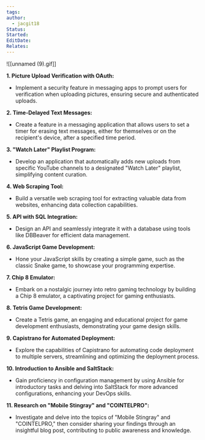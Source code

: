 ```yaml
---
tags: 
author:
  - jacgit18
Status: 
Started: 
EditDate: 
Relates:
---
```

![[unnamed (9).gif]]

**1. Picture Upload Verification with OAuth:**
   - Implement a security feature in messaging apps to prompt users for verification when uploading pictures, ensuring secure and authenticated uploads.

**2. Time-Delayed Text Messages:**
   - Create a feature in a messaging application that allows users to set a timer for erasing text messages, either for themselves or on the recipient's device, after a specified time period.

**3. "Watch Later" Playlist Program:**
   - Develop an application that automatically adds new uploads from specific YouTube channels to a designated "Watch Later" playlist, simplifying content curation.

**4. Web Scraping Tool:**
   - Build a versatile web scraping tool for extracting valuable data from websites, enhancing data collection capabilities.

**5. API with SQL Integration:**
   - Design an API and seamlessly integrate it with a database using tools like DBBeaver for efficient data management.

**6. JavaScript Game Development:**
   - Hone your JavaScript skills by creating a simple game, such as the classic Snake game, to showcase your programming expertise.

**7. Chip 8 Emulator:**
   - Embark on a nostalgic journey into retro gaming technology by building a Chip 8 emulator, a captivating project for gaming enthusiasts.

**8. Tetris Game Development:**
   - Create a Tetris game, an engaging and educational project for game development enthusiasts, demonstrating your game design skills.

**9. Capistrano for Automated Deployment:**
   - Explore the capabilities of Capistrano for automating code deployment to multiple servers, streamlining and optimizing the deployment process.

**10. Introduction to Ansible and SaltStack:**
   - Gain proficiency in configuration management by using Ansible for introductory tasks and delving into SaltStack for more advanced configurations, enhancing your DevOps skills.

**11. Research on "Mobile Stingray" and "COINTELPRO":**
   - Investigate and delve into the topics of "Mobile Stingray" and "COINTELPRO," then consider sharing your findings through an insightful blog post, contributing to public awareness and knowledge.